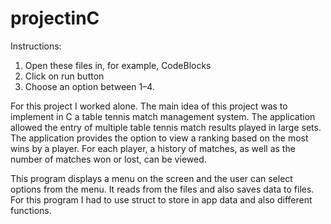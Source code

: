 # projectinC

Instructions:
1. Open these files in, for example, CodeBlocks
2. Click on run button
3. Choose an option between 1–4.

For this project I worked alone. The main idea of this project was to implement in C a table tennis match management system. The application allowed the entry of multiple table tennis match results played in large sets. The application provides the option to view a ranking based on the most wins by a player. For each player, a history of matches, as well as the number of matches won or lost, can be viewed.

This program displays a menu on the screen and the user can select options from the menu. It reads from the files and also saves data to files. For this program I had to use struct to store in app data and also different functions. 
